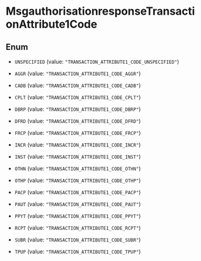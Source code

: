 

# MsgauthorisationresponseTransactionAttribute1Code

## Enum


* `UNSPECIFIED` (value: `"TRANSACTION_ATTRIBUTE1_CODE_UNSPECIFIED"`)

* `AGGR` (value: `"TRANSACTION_ATTRIBUTE1_CODE_AGGR"`)

* `CADB` (value: `"TRANSACTION_ATTRIBUTE1_CODE_CADB"`)

* `CPLT` (value: `"TRANSACTION_ATTRIBUTE1_CODE_CPLT"`)

* `DBRP` (value: `"TRANSACTION_ATTRIBUTE1_CODE_DBRP"`)

* `DFRD` (value: `"TRANSACTION_ATTRIBUTE1_CODE_DFRD"`)

* `FRCP` (value: `"TRANSACTION_ATTRIBUTE1_CODE_FRCP"`)

* `INCR` (value: `"TRANSACTION_ATTRIBUTE1_CODE_INCR"`)

* `INST` (value: `"TRANSACTION_ATTRIBUTE1_CODE_INST"`)

* `OTHN` (value: `"TRANSACTION_ATTRIBUTE1_CODE_OTHN"`)

* `OTHP` (value: `"TRANSACTION_ATTRIBUTE1_CODE_OTHP"`)

* `PACP` (value: `"TRANSACTION_ATTRIBUTE1_CODE_PACP"`)

* `PAUT` (value: `"TRANSACTION_ATTRIBUTE1_CODE_PAUT"`)

* `PPYT` (value: `"TRANSACTION_ATTRIBUTE1_CODE_PPYT"`)

* `RCPT` (value: `"TRANSACTION_ATTRIBUTE1_CODE_RCPT"`)

* `SUBR` (value: `"TRANSACTION_ATTRIBUTE1_CODE_SUBR"`)

* `TPUP` (value: `"TRANSACTION_ATTRIBUTE1_CODE_TPUP"`)



